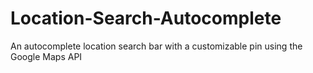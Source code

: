 # Location-Search-Autocomplete
 An autocomplete location search bar with a customizable pin using the Google Maps API
